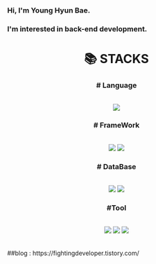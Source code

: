 ### Hi, I'm Young Hyun Bae.
### I'm interested in back-end development.<br>


<div align=center><h1>📚 STACKS</h1></div>

<div align=center> 
  <h3># Language</h3><br>
  <img src="https://img.shields.io/badge/Java-007396?style=for-the-badge&logo=Java&logoColor=white"> 
  <br>
  <h3># FrameWork</h3><br>
  <img src="https://img.shields.io/badge/Spring-6DB33F?style=for-the-badge&logo=Spring&logoColor=white">
  <img src="https://img.shields.io/badge/Spring Boot-6DB33F?style=for-the-badge&logo=Spring Boot&logoColor=white">
  <br>
  <h3># DataBase</h3><br>
  <img src="https://img.shields.io/badge/MySQL-4479A1?style=for-the-badge&logo=MySQL&logoColor=white">
  <img src="https://img.shields.io/badge/Oracle-F80000?style=for-the-badge&logo=Oracle&logoColor=white">
  <br>
  <h3>#Tool</h3><br>
  <img src="https://img.shields.io/badge/GitHub-181717?style=for-the-badge&logo=GitHub&logoColor=white">
  <img src="https://img.shields.io/badge/IntelliJ IDEA-000000?style=for-the-badge&logo=IntelliJ IDEA&logoColor=white">
  <img src="https://img.shields.io/badge/Eclipse IDE-2C2255?style=for-the-badge&logo=Eclipse IDE&logoColor=white">
  <br>
  
</div>
<br>
<br>
##blog : https://fightingdeveloper.tistory.com/



<!--
**byh0923/byh0923** is a ✨ _special_ ✨ repository because its `README.md` (this file) appears on your GitHub profile.

Here are some ideas to get you started:

- 🔭 I’m currently working on ...
- 🌱 I’m currently learning ...
- 👯 I’m looking to collaborate on ...
- 🤔 I’m looking for help with ...
- 💬 Ask me about ...
- 📫 How to reach me: ...
- 😄 Pronouns: ...
- ⚡ Fun fact: ...
-->
